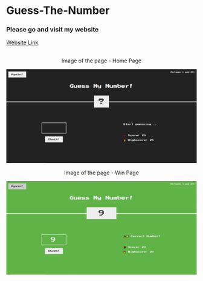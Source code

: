 # Guess-The-Number

<h3>Please go and visit my website</h3>
<a href="https://think-the-number.netlify.app/">Website Link</a>
<br/><br/>

<p align="center"> Image of the page - Home Page </p>
<img src="homepage-game-img.png"/>


<p align="center"> Image of the page - Win Page </p>
<img src="win-game-img.png"/>
